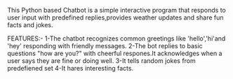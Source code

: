 This Python based Chatbot is a simple interactive program that responds to user input with predefined replies,provides weather updates and share fun facts and jokes.

FEATURES:-
1-The chatbot recognizes common greetings like 'hello','hi'and 'hey' responding with friendly messages.
2-The bot replies to basic questions "how are you?" with cheerful respones.It acknowledges when a user says they are fine or doing well.
3-It tells random jokes from predefiened set 
4-It hares interesting facts.
